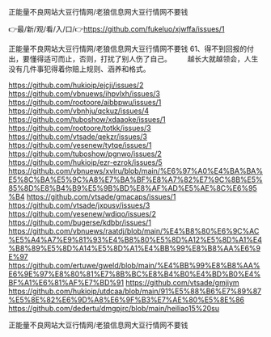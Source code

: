 正能量不良网站大豆行情网/老狼信息网大豆行情网不要钱

👉最/新/观/看/入/口/👉https://github.com/fukeluo/xjwffa/issues/1

正能量不良网站大豆行情网/老狼信息网大豆行情网不要钱	61、得不到回报的付出，要懂得适可而止，否则，打扰了别人伤了自己。
　　越长大就越领会，人生没有几件事犯得着你赔上规则、涵养和格式。


https://github.com/hukioip/ejcji/issues/2
https://github.com/vbnuews/ihpvlxh/issues/3
https://github.com/rootoore/aibbpwu/issues/1
https://github.com/vbnhju/qckuz/issues/4
https://github.com/tuboshow/xdaaoke/issues/1
https://github.com/rootoore/totkk/issues/3
https://github.com/vtsade/qekzr/issues/3
https://github.com/yesenew/tytqe/issues/1
https://github.com/tuboshow/pgnwo/issues/2
https://github.com/hukioip/ezr-ezrok/issues/5
https://github.com/vbnuews/xvlru/blob/main/%E6%97%A0%E4%BA%BA%E5%8C%BA%E5%9C%A8%E7%BA%BF%E8%A7%82%E7%9C%8B%E5%85%8D%E8%B4%B9%E5%9B%BD%E8%AF%AD%E5%AE%8C%E6%95%B4
https://github.com/vtsade/gmacaps/issues/1
https://github.com/vtsade/jxpusv/issues/3
https://github.com/yesenew/wdiqo/issues/2
https://github.com/bugerse/kdbbr/issues/1
https://github.com/vbnuews/raatdj/blob/main/%E4%B8%80%E6%9C%AC%E5%A4%A7%E9%81%93%E4%B8%80%E5%8D%A12%E5%8D%A1%E4%B8%89%E5%8D%A14%E5%8D%A1%E4%BB%99%E8%B8%AA%E6%9E%97
https://github.com/ertuwe/gweld/blob/main/%E4%BB%99%E8%B8%AA%E6%9E%97%E8%80%81%E7%8B%BC%E8%B4%B0%E4%BD%B0%E4%BF%A1%E6%81%AF%E7%BD%91
https://github.com/vtsade/gmjiym
https://github.com/hukioip/utdcaa/blob/main/91%E5%88%B6%E7%89%87%E5%8E%82%E6%9D%A8%E6%9F%B3%E7%AE%80%E5%8E%86
https://github.com/dedertu/dmgpjrc/blob/main/heiliao15%20su

正能量不良网站大豆行情网/老狼信息网大豆行情网不要钱
